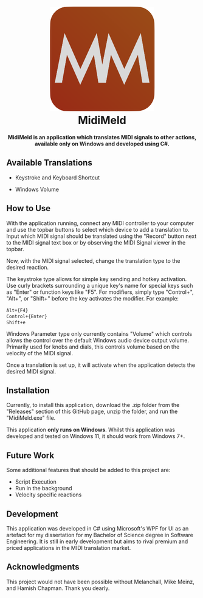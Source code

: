 <h1 align="center">
  <br>
  <img src="source/assets/midimeld.png" width="275" alt="MidiMeld Logo, Two M's with an orange background"/>
  <br>
  <B>M</B>idi<B>M</B>eld
  <br>
</h1>

<p align="center">
    <B>MidiMeld is an application which translates MIDI signals to other actions, available only on Windows and developed using C#.</B>
</p>

## Available Translations

* Keystroke and Keyboard Shortcut

* Windows Volume

## How to Use

With the application running, connect any MIDI controller to your computer and use the topbar buttons to select which device to add a translation to. Input which MIDI signal should be translated using the "Record" button next to the MIDI signal text box or by observing the MIDI Signal viewer in the topbar.

Now, with the MIDI signal selected, change the translation type to the desired reaction.

The keystroke type allows for simple key sending and hotkey activation. Use curly brackets surrounding a unique key's name for special keys such as "Enter" or function keys like "F5". For modifiers, simply type "Control+", "Alt+", or "Shift+" before the key activates the modifier. For example:

```
Alt+{F4}
Control+{Enter}
Shift+e
```

Windows Parameter type only currently contains "Volume" which controls allows the control over the default Windows audio device output volume. Primarily used for knobs and dials, this controls volume based on the velocity of the MIDI signal.

Once a translation is set up, it will activate when the application detects the desired MIDI signal.

## Installation

Currently, to install this application, download the .zip folder from the "Releases" section of this GitHub page, unzip the folder, and run the "MidiMeld.exe" file.

This application <b>only runs on Windows</b>. Whilst this application was developed and tested on Windows 11, it should work from Windows 7+.

## Future Work

Some additional features that should be added to this project are:

* Script Execution
* Run in the background
* Velocity specific reactions

## Development

This application was developed in C# using Microsoft's WPF for UI as an artefact for my dissertation for my Bachelor of Science degree in Software Engineering. It is still in early development but aims to rival premium and priced applications in the MIDI translation market.

## Acknowledgments

This project would not have been possible without Melanchall, Mike Meinz, and Hamish Chapman. Thank you dearly.
